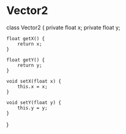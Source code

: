 # Vector2
class Vector2 {
    private float x;
    private float y;

    float getX() {
        return x;
    }

    float getY() {
        return y;
    }

    void setX(float x) {
        this.x = x;
    }

    void setY(float y) {
        this.y = y;
    }
}
